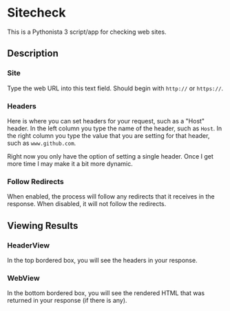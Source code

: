 # Sitecheck

This is a Pythonista 3 script/app for checking web sites.

## Description

### Site

Type the web URL into this text field.  Should begin with `http://` or `https://`.

### Headers

Here is where you can set headers for your request, such as a "Host" header.  In the left column you type the name of the header, such as `Host`.  In the right column you type the value that you are setting for that header, such as `www.github.com`.

Right now you only have the option of setting a single header.  Once I get more time I may make it a bit more dynamic.

### Follow Redirects

When enabled, the process will follow any redirects that it receives in the response.  When disabled, it will not follow the redirects.

## Viewing Results

### HeaderView

In the top bordered box, you will see the headers in your response.

### WebView

In the bottom bordered box, you will see the rendered HTML that was returned in your response (if there is any).
